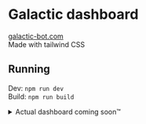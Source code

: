 # Galactic dashboard

[galactic-bot.com](https://galactic-bot.com)  
Made with tailwind CSS

## Running
Dev: `npm run dev`  
Build: `npm run build`

<details>
  <summary>Actual dashboard coming soon™</summary>
  And with soon I mean ~april 2023
</details>  


